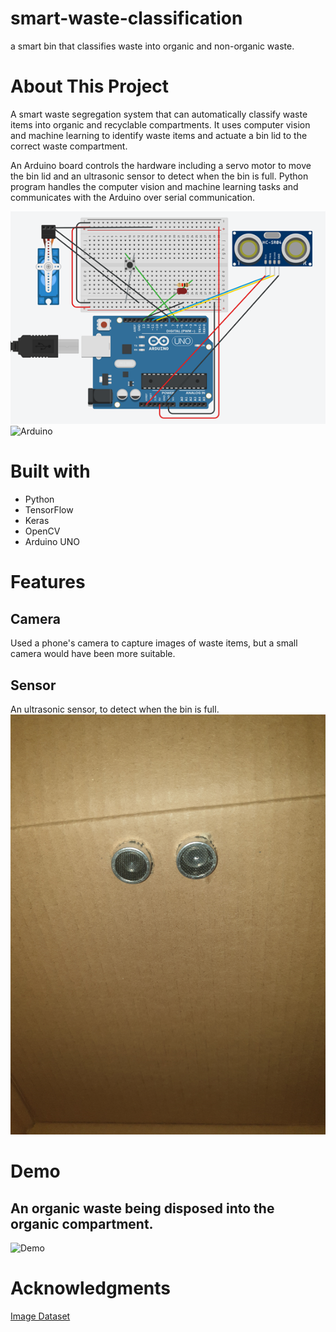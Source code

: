 # smart-waste-classification
a smart bin that classifies waste into organic and non-organic waste.

# About This Project

A smart waste segregation system that can automatically classify waste items into organic and recyclable compartments. It uses computer vision and machine learning to identify waste items and actuate a bin lid to the correct waste compartment.

An Arduino board controls the hardware including a servo motor to move the bin lid and an ultrasonic sensor to detect when the bin is full. Python program handles the computer vision and machine learning tasks and communicates with the Arduino over serial communication.

![Schematic](Picture3.png)
![Arduino](20230201_094521.jpg)

# Built with
- Python
- TensorFlow
- Keras
- OpenCV
- Arduino UNO

# Features
## Camera
Used a phone's camera to capture images of waste items, but a small camera would have been more suitable.

## Sensor
An ultrasonic sensor, to detect when the bin is full.
![Ultrasonic](20230228_235603.jpg) 

# Demo
## An organic waste being disposed into the organic compartment.
![Demo](Picture1.gif) 

# Acknowledgments
[Image Dataset](https://www.kaggle.com/datasets/techsash/waste-classification-data)

